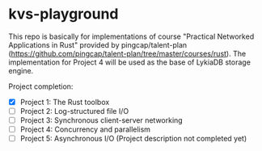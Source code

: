 # kvs-playground

This repo is basically for implementations of course "Practical Networked Applications in Rust" provided by pingcap/talent-plan (https://github.com/pingcap/talent-plan/tree/master/courses/rust).
The implementation for Project 4 will be used as the base of LykiaDB storage engine.

Project completion: 

- [x] Project 1: The Rust toolbox
- [ ] Project 2: Log-structured file I/O
- [ ] Project 3: Synchronous client-server networking
- [ ] Project 4: Concurrency and parallelism
- [ ] Project 5: Asynchronous I/O (Project description not completed yet)
